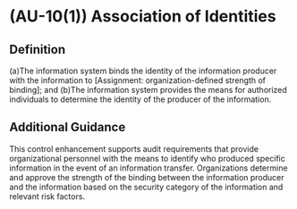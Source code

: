 
# (AU-10(1)) Association of Identities

## Definition

(a)The information system binds the identity of the information producer with the information to [Assignment: organization-defined strength of binding]; and
(b)The information system provides the means for authorized individuals to determine the identity of the producer of the information.

## Additional Guidance

This control enhancement supports audit requirements that provide organizational personnel with the means to identify who produced specific information in the event of an information transfer. Organizations determine and approve the strength of the binding between the information producer and the information based on the security category of the information and relevant risk factors.
